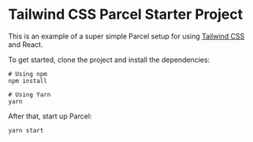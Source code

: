 # Tailwind CSS Parcel Starter Project

This is an example of a super simple Parcel setup for using [Tailwind CSS](https://tailwindcss.com) and React.

To get started, clone the project and install the dependencies:

```
# Using npm
npm install

# Using Yarn
yarn
```

After that, start up Parcel:

```
yarn start
```
